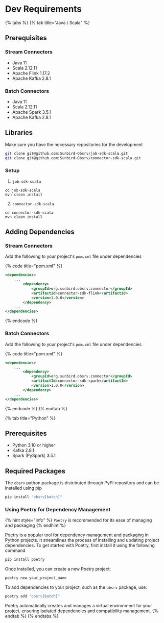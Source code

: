 # Dev Requirements

{% tabs %}
{% tab title="Java / Scala" %}
## Prerequisites&#x20;

### Stream Connectors

* Java  11
* Scala 2.12.11
* Apache Flink 1.17.2
* Apache Kafka 2.8.1

### Batch Connectors

* Java 11
* Scala  2.12.11
* Apache Spark 3.5.1
* Apache Kafka 2.8.1

## Libraries

Make sure you have the necessary repositories for the development

```sh
git clone git@github.com:Sunbird-Obsrv/job-sdk-scala.git
git clone git@github.com:Sunbird-Obsrv/connector-sdk-scala.git
```

### Setup

1. `job-sdk-scala`

```
cd job-sdk-scala
mvn clean install
```

2. `connector-sdk-scala`

```
cd connector-sdk-scala
mvn clean install
```

## Adding Dependencies

### Stream Connectors

Add the following to your project's `pom.xml` file under dependencies

{% code title="pom.xml" %}
```xml
<dependencies>
    ...
        <dependency>
            <groupId>org.sunbird.obsrv.connector</groupId>
            <artifactId>connector-sdk-flink</artifactId>
            <version>1.0.0</version>
        </dependency>
    ...
</dependencies>
```
{% endcode %}

### Batch Connectors

Add the following to your project's `pom.xml` file under dependencies

{% code title="pom.xml" %}
```xml
<dependencies>
    ...
        <dependency>
            <groupId>org.sunbird.obsrv.connector</groupId>
            <artifactId>connector-sdk-spark</artifactId>
            <version>1.0.0</version>
        </dependency>
    ...
</dependencies>
```
{% endcode %}
{% endtab %}

{% tab title="Python" %}
## Prerequisites&#x20;

* Python 3.10 or higher
* Kafka 2.8.1
* Spark (PySpark) 3.5.1

## Required Packages

The `obsrv` python package is distributed through PyPI repository and can be installed using pip

```bash
pip install "obsrv[batch]"
```

### Using Poetry for Dependency Management

{% hint style="info" %}
`Poetry` is recommended for its ease of managing and packaging
{% endhint %}

[Poetry](https://python-poetry.org) is a popular tool for dependency management and packaging in Python projects. It streamlines the process of installing and updating project dependencies. To get started with Poetry, first install it using the following command

```bash
pip install poetry
```

Once installed, you can create a new Poetry project:

```bash
poetry new your_project_name
```

To add dependencies to your project, such as the `obsrv` package, use:

```bash
poetry add "obsrv[batch]"
```

Poetry automatically creates and manages a virtual environment for your project, ensuring isolated dependencies and compatibility management.
{% endtab %}
{% endtabs %}



